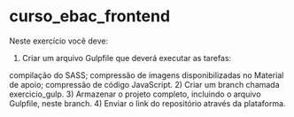 # curso_ebac_frontend

Neste exercício você deve:
1) Criar um arquivo Gulpfile que deverá executar as tarefas:

compilação do SASS;
compressão de imagens disponibilizadas no Material de apoio;
compressão de código JavaScript.
2) Criar um branch chamada exercicio_gulp.
3) Armazenar o projeto completo, incluindo o arquivo Gulpfile, neste branch.
4) Enviar o link do repositório através da plataforma.